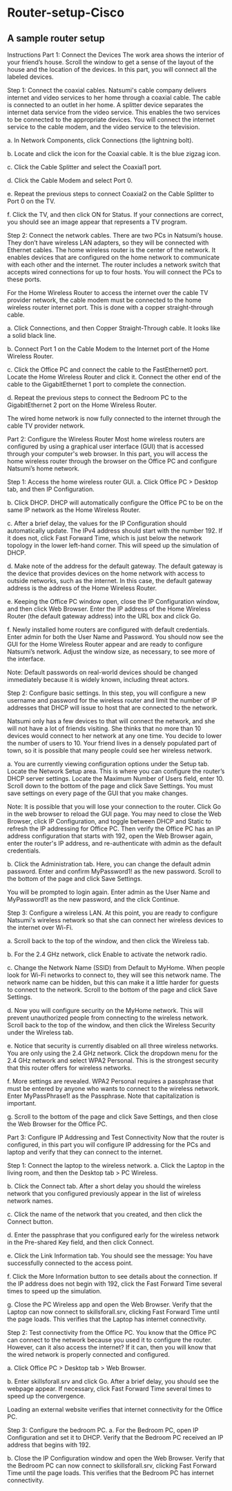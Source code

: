 # Router-setup-Cisco
## A sample router setup

Instructions
Part 1: Connect the Devices
The work area shows the interior of your friend’s house. Scroll the window to get a sense of the layout of the house and the location of the devices. In this part, you will connect all the labeled devices.

Step 1: Connect the coaxial cables.
Natsumi's cable company delivers internet and video services to her home through a coaxial cable. The cable is connected to an outlet in her home. A splitter device separates the internet data service from the video service. This enables the two services to be connected to the appropriate devices. You will connect the internet service to the cable modem, and the video service to the television.

a.     In Network Components, click Connections (the lightning bolt).

b.     Locate and click the icon for the Coaxial cable. It is the blue zigzag icon.

c.     Click the Cable Splitter and select the Coaxial1 port.

d.     Click the Cable Modem and select Port 0.

e.     Repeat the previous steps to connect Coaxial2 on the Cable Splitter to Port 0 on the TV.

f.      Click the TV, and then click ON for Status. If your connections are correct, you should see an image appear that represents a TV program.

Step 2: Connect the network cables.
There are two PCs in Natsumi’s house. They don’t have wireless LAN adapters, so they will be connected with Ethernet cables. The home wireless router is the center of the network. It enables devices that are configured on the home network to communicate with each other and the internet. The router includes a network switch that accepts wired connections for up to four hosts. You will connect the PCs to these ports.

For the Home Wireless Router to access the internet over the cable TV provider network, the cable modem must be connected to the home wireless router internet port. This is done with a copper straight-through cable.

a.     Click Connections, and then Copper Straight-Through cable. It looks like a solid black line.

b.     Connect Port 1 on the Cable Modem to the Internet port of the Home Wireless Router.

c.     Click the Office PC and connect the cable to the FastEthernet0 port. Locate the Home Wireless Router and click it. Connect the other end of the cable to the GigabitEthernet 1 port to complete the connection.

d.     Repeat the previous steps to connect the Bedroom PC to the GigabitEthernet 2 port on the Home Wireless Router.

The wired home network is now fully connected to the internet through the cable TV provider network.

Part 2: Configure the Wireless Router
Most home wireless routers are configured by using a graphical user interface (GUI) that is accessed through your computer's web browser. In this part, you will access the home wireless router through the browser on the Office PC and configure Natsumi’s home network.

Step 1: Access the home wireless router GUI.
a.     Click Office PC > Desktop tab, and then IP Configuration.

b.     Click DHCP. DHCP will automatically configure the Office PC to be on the same IP network as the Home Wireless Router.

c.     After a brief delay, the values for the IP Configuration should automatically update. The IPv4 address should start with the number 192. If it does not, click Fast Forward Time, which is just below the network topology in the lower left-hand corner. This will speed up the simulation of DHCP.

d.     Make note of the address for the default gateway. The default gateway is the device that provides devices on the home network with access to outside networks, such as the internet. In this case, the default gateway address is the address of the Home Wireless Router.

e.     Keeping the Office PC window open, close the IP Configuration window, and then click Web Browser. Enter the IP address of the Home Wireless Router (the default gateway address) into the URL box and click Go.

f.      Newly installed home routers are configured with default credentials. Enter admin for both the User Name and Password. You should now see the GUI for the Home Wireless Router appear and are ready to configure Natsumi’s network. Adjust the window size, as necessary, to see more of the interface.

Note: Default passwords on real-world devices should be changed immediately because it is widely known, including threat actors.

Step 2: Configure basic settings.
In this step, you will configure a new username and password for the wireless router and limit the number of IP addresses that DHCP will issue to host that are connected to the network.

Natsumi only has a few devices to that will connect the network, and she will not have a lot of friends visiting. She thinks that no more than 10 devices would connect to her network at any one time. You decide to lower the number of users to 10. Your friend lives in a densely populated part of town, so it is possible that many people could see her wireless network.

a.     You are currently viewing configuration options under the Setup tab. Locate the Network Setup area. This is where you can configure the router’s DHCP server settings. Locate the Maximum Number of Users field, enter 10. Scroll down to the bottom of the page and click Save Settings. You must save settings on every page of the GUI that you make changes.

Note: It is possible that you will lose your connection to the router. Click Go in the web browser to reload the GUI page. You may need to close the Web Browser, click IP Configuration, and toggle between DHCP and Static to refresh the IP addressing for Office PC. Then verify the Office PC has an IP address configuration that starts with 192, open the Web Browser again, enter the router's IP address, and re-authenticate with admin as the default credentials.

b.     Click the Administration tab. Here, you can change the default admin password. Enter and confirm MyPassword1! as the new password. Scroll to the bottom of the page and click Save Settings.

You will be prompted to login again. Enter admin as the User Name and MyPassword1! as the new password, and the click Continue.

Step 3: Configure a wireless LAN.
At this point, you are ready to configure Natsumi's wireless network so that she can connect her wireless devices to the internet over Wi-Fi.

a.     Scroll back to the top of the window, and then click the Wireless tab.

b.     For the 2.4 GHz network, click Enable to activate the network radio.

c.     Change the Network Name (SSID) from Default to MyHome. When people look for Wi-Fi networks to connect to, they will see this network name. The network name can be hidden, but this can make it a little harder for guests to connect to the network. Scroll to the bottom of the page and click Save Settings.

d.     Now you will configure security on the MyHome network. This will prevent unauthorized people from connecting to the wireless network. Scroll back to the top of the window, and then click the Wireless Security under the Wireless tab.

e.     Notice that security is currently disabled on all three wireless networks. You are only using the 2.4 GHz network. Click the dropdown menu for the 2.4 GHz network and select WPA2 Personal. This is the strongest security that this router offers for wireless networks.

f.      More settings are revealed. WPA2 Personal requires a passphrase that must be entered by anyone who wants to connect to the wireless network. Enter MyPassPhrase1! as the Passphrase. Note that capitalization is important.

g.     Scroll to the bottom of the page and click Save Settings, and then close the Web Browser for the Office PC.

Part 3: Configure IP Addressing and Test Connectivity
Now that the router is configured, in this part you will configure IP addressing for the PCs and laptop and verify that they can connect to the internet.

Step 1: Connect the laptop to the wireless network.
a.     Click the Laptop in the living room, and then the Desktop tab > PC Wireless.

b.     Click the Connect tab. After a short delay you should the wireless network that you configured previously appear in the list of wireless network names.

c.     Click the name of the network that you created, and then click the Connect button.

d.     Enter the passphrase that you configured early for the wireless network in the Pre-shared Key field, and then click Connect.

e.     Click the Link Information tab. You should see the message: You have successfully connected to the access point.

f.      Click the More Information button to see details about the connection. If the IP address does not begin with 192, click the Fast Forward Time several times to speed up the simulation.

g.     Close the PC Wireless app and open the Web Browser. Verify that the Laptop can now connect to skillsforall.srv, clicking Fast Forward Time until the page loads. This verifies that the Laptop has internet connectivity.

Step 2: Test connectivity from the Office PC.
You know that the Office PC can connect to the network because you used it to configure the router. However, can it also access the internet? If it can, then you will know that the wired network is properly connected and configured.

a.     Click Office PC > Desktop tab > Web Browser.

b.     Enter skillsforall.srv and click Go. After a brief delay, you should see the webpage appear. If necessary, click Fast Forward Time several times to speed up the convergence.

Loading an external website verifies that internet connectivity for the Office PC.

Step 3: Configure the bedroom PC.
a.     For the Bedroom PC, open IP Configuration and set it to DHCP. Verify that the Bedroom PC received an IP address that begins with 192.

b.     Close the IP Configuration window and open the Web Browser. Verify that the Bedroom PC can now connect to skillsforall.srv, clicking Fast Forward Time until the page loads. This verifies that the Bedroom PC has internet connectivity.
